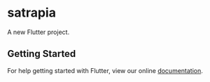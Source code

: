 # satrapia

A new Flutter project.

## Getting Started

For help getting started with Flutter, view our online
[documentation](https://flutter.io/).
